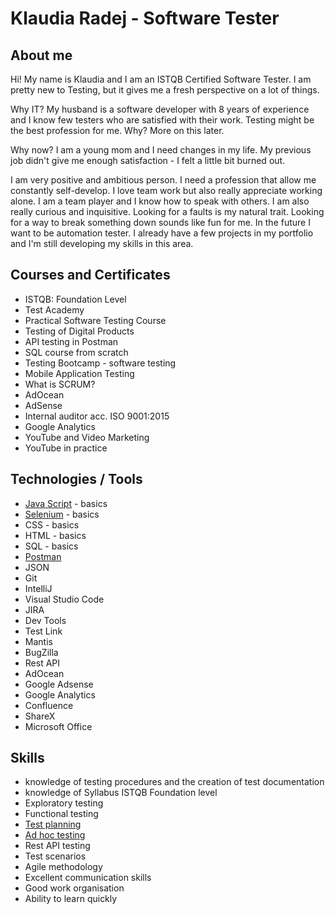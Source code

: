 # Klaudia Radej - Software Tester

## About me

Hi! My name is Klaudia and I am an ISTQB Certified Software Tester. I am pretty new to Testing, but it gives me a fresh perspective on a lot of things. 
 
Why IT? My husband is a software developer with 8 years of experience and I know few testers who are satisfied with their work. Testing might be the best profession for me. Why? More on this later. 
 
Why now? I am a young mom and I need changes in my life. My previous job didn't give me enough satisfaction - I felt a little bit burned out. 
 
I am very positive and ambitious person. I need a profession that allow me constantly self-develop. 
I love team work but also really appreciate working alone. I am a team player and I know how to speak with others.
I am also really curious and inquisitive. Looking for a faults is my natural trait. Looking for a way to break something down sounds like fun for me.
In the future I want to be automation tester. I already have a few projects in my portfolio and I'm still developing my skills in this area.

## Courses and Certificates

- ISTQB: Foundation Level
- Test Academy
- Practical Software Testing Course
- Testing of Digital Products
- API testing in Postman
- SQL course from scratch
- Testing Bootcamp - software testing
- Mobile Application Testing
- What is SCRUM?
- AdOcean
- AdSense
- Internal auditor acc. ISO 9001:2015
- Google Analytics
- YouTube and Video Marketing
- YouTube in practice

## Technologies / Tools

- [Java Script](https://github.com/kradej/js-course) - basics
- [Selenium](https://github.com/kradej/dotnet-selenium) - basics
- CSS - basics
- HTML - basics
- SQL - basics
- [Postman](https://github.com/kradej/portfolio/tree/main/postman)
- JSON
- Git
- IntelliJ
- Visual Studio Code
- JIRA
- Dev Tools
- Test Link
- Mantis
- BugZilla
- Rest API
- AdOcean
- Google Adsense
- Google Analytics
- Confluence
- ShareX
- Microsoft Office

## Skills

* knowledge of testing procedures and the creation of test documentation
* knowledge of Syllabus ISTQB Foundation level
* Exploratory testing
* Functional testing
* [Test planning](https://github.com/kradej/portfolio/blob/main/test-documentation/TestPlan.pdf)
* [Ad hoc testing](https://github.com/kradej/portfolio/blob/main/test-documentation/TestRaport.pdf)
* Rest API testing
* Test scenarios
* Agile methodology
* Excellent communication skills
* Good work organisation
* Ability to learn quickly
